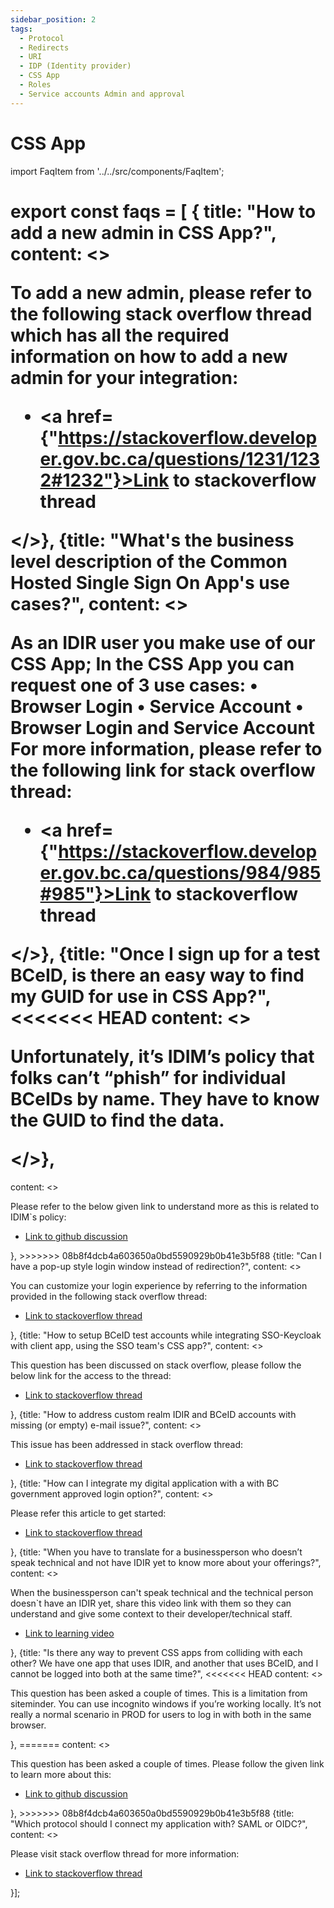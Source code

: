 ```yaml
---
sidebar_position: 2
tags:
  - Protocol
  - Redirects
  - URI
  - IDP (Identity provider)
  - CSS App
  - Roles
  - Service accounts Admin and approval
---
```


# CSS App

import FaqItem from '../../src/components/FaqItem';

export const faqs = [
{
title: "How to add a new admin in CSS App?",
content: <><p>To add a new admin, please refer to the following stack overflow thread which has all the required information on how to add a new admin for your integration: </p><ul><li><a href={"https://stackoverflow.developer.gov.bc.ca/questions/1231/1232#1232"}>Link to stackoverflow thread</a></li></ul></>},
{title: "What's the business level description of the Common Hosted Single Sign On App's use cases?",
content: <><p>As an IDIR user you make use of our CSS App; In the CSS App you can request one of 3 use cases:
•	Browser Login
•	Service Account
•	Browser Login and Service Account
For more information, please refer to the following link for stack overflow thread: </p><ul><li><a href={"https://stackoverflow.developer.gov.bc.ca/questions/984/985#985"}>Link to stackoverflow thread</a></li></ul></>},
{title: "Once I sign up for a test BCeID, is there an easy way to find my GUID for use in CSS App?",
<<<<<<< HEAD
content: <><p>Unfortunately, it’s IDIM’s policy that folks can’t “phish” for individual BCeIDs by name. They have to know the GUID to find the data.</p></>},
=======
content: <><p>Please refer to the below given link to understand more as this is related to IDIM`s policy:
</p><ul><li><a href={"https://github.com/bcgov-c/pathfinder-sso-docs/discussions/11"}>Link to github discussion</a></li></ul></>},
>>>>>>> 08b8f4dcb4a603650a0bd5590929b0b41e3b5f88
{title: "Can I have a pop-up style login window instead of redirection?",
content: <><p>You can customize your login experience by referring to the information provided in the following stack overflow thread:
</p><ul><li><a href={"https://stackoverflow.developer.gov.bc.ca/questions/922/926#926"}>Link to stackoverflow thread</a></li></ul></>},
{title: "How to setup BCeID test accounts while integrating SSO-Keycloak with client app, using the SSO team's CSS app?",
content: <><p>This question has been discussed on stack overflow, please follow the below link for the access to the thread:
</p><ul><li><a href={"https://stackoverflow.developer.gov.bc.ca/questions/704/707#707"}>Link to stackoverflow thread</a></li></ul></>},
{title: "How to address custom realm IDIR and BCeID accounts with missing (or empty) e-mail issue?",
content: <><p>This issue has been addressed in stack overflow thread: </p><ul><li><a href={"https://stackoverflow.developer.gov.bc.ca/questions/1039/1040#1040"}>Link to stackoverflow thread</a></li></ul></>},
{title: "How can I integrate my digital application with a with BC government approved login option?",
content: <><p>Please refer this article to get started: </p><ul><li><a href={"https://stackoverflow.developer.gov.bc.ca/questions/95/96#96"}>Link to stackoverflow thread</a></li></ul></>},
{title: "When you have to translate for a businessperson who doesn’t speak technical and not have IDIR yet to know more about your offerings?",
content: <><p>When the businessperson can't speak technical and the technical person doesn`t have an IDIR yet, share this video link with them so they can understand and give some context to their developer/technical staff.
</p><ul><li><a href={"https://user-images.githubusercontent.com/56739669/231529538-0e1efa5a-51df-401a-99c2-dbc964e8cac6.mp4"}>Link to learning video</a></li></ul></>},
{title: "Is there any way to prevent CSS apps from colliding with each other? We have one app that uses IDIR, and another that uses BCeID, and I cannot be logged into both at the same time?",
<<<<<<< HEAD
content: <><p>This question has been asked a couple of times. This is a limitation from siteminder. You can use incognito windows if you’re working locally. It’s not really a normal scenario in PROD for users to log in with both in the same browser.</p></>},
=======
content: <><p>This question has been asked a couple of times. Please follow the given link to learn more about this: 
</p><ul><li><a href={"https://github.com/bcgov-c/pathfinder-sso-docs/discussions/19/"}>Link to github discussion</a></li></ul></>},
>>>>>>> 08b8f4dcb4a603650a0bd5590929b0b41e3b5f88
{title: "Which protocol should I connect my application with? SAML or OIDC?",
content: <><p>Please visit stack overflow thread for more information: </p><ul><li><a href={"https://stackoverflow.developer.gov.bc.ca/questions/490/491#491S"}>Link to stackoverflow thread</a></li></ul></>}];


<FaqItem faqs={faqs}/>